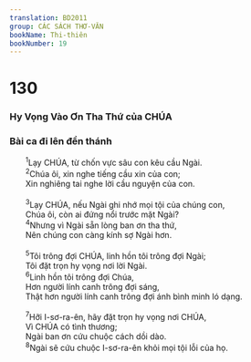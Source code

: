 ```yaml
---
translation: BD2011
group: CÁC SÁCH THƠ-VĂN
bookName: Thi-thiên 
bookNumber: 19
---
```


<div class="title"><h1>130</h1><h3>Hy Vọng Vào Ơn Tha Thứ của CHÚA</h3><h3>Bài ca đi lên đền thánh</h3></div>
<span class="verse thi_130_1">  <sup>1</sup>Lạy CHÚA, từ chốn vực sâu con kêu cầu Ngài.<br/></span>
<span class="verse thi_130_2">  <sup>2</sup>Chúa ôi, xin nghe tiếng cầu xin của con;<br/>  Xin nghiêng tai nghe lời cầu nguyện của con.<br/><br/></span>
<span class="verse thi_130_3">  <sup>3</sup>Lạy CHÚA, nếu Ngài ghi nhớ mọi tội của chúng con,<br/>  Chúa ôi, còn ai đứng nổi trước mặt Ngài?<br/></span>
<span class="verse thi_130_4">  <sup>4</sup>Nhưng vì Ngài sẵn lòng ban ơn tha thứ,<br/>  Nên chúng con càng kính sợ Ngài hơn.<br/><br/></span>
<span class="verse thi_130_5">  <sup>5</sup>Tôi trông đợi CHÚA, linh hồn tôi trông đợi Ngài;<br/>  Tôi đặt trọn hy vọng nơi lời Ngài.<br/></span>
<span class="verse thi_130_6">  <sup>6</sup>Linh hồn tôi trông đợi Chúa,<br/>  Hơn người lính canh trông đợi sáng,<br/>  Thật hơn người lính canh trông đợi ánh bình minh ló dạng.<br/><br/></span>
<span class="verse thi_130_7">  <sup>7</sup>Hỡi I-sơ-ra-ên, hãy đặt trọn hy vọng nơi CHÚA,<br/>  Vì CHÚA có tình thương;<br/>  Ngài ban ơn cứu chuộc cách dồi dào.<br/></span>
<span class="verse thi_130_8">  <sup>8</sup>Ngài sẽ cứu chuộc I-sơ-ra-ên khỏi mọi tội lỗi của họ. <br/></span>
